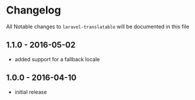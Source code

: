 # Changelog

All Notable changes to `laravel-translatable` will be documented in this file

## 1.1.0 - 2016-05-02
- added support for a fallback locale

## 1.0.0 - 2016-04-10
- initial release
